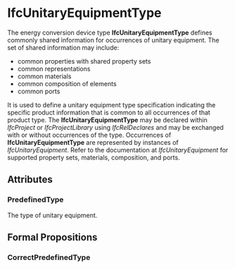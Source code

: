 # IfcUnitaryEquipmentType

The energy conversion device type **IfcUnitaryEquipmentType** defines commonly shared information for occurrences of unitary equipment. The set of shared information may include:

* common properties with shared property sets
* common representations
* common materials
* common composition of elements
* common ports
<!-- end of definition -->
It is used to define a unitary equipment type specification indicating the specific product information that is common to all occurrences of that product type. The **IfcUnitaryEquipmentType** may be declared within _IfcProject_ or _IfcProjectLibrary_ using _IfcRelDeclares_ and may be exchanged with or without occurrences of the type. Occurrences of **IfcUnitaryEquipmentType** are represented by instances of _IfcUnitaryEquipment_. Refer to the documentation at _IfcUnitaryEquipment_ for supported property sets, materials, composition, and ports.

## Attributes

### PredefinedType
The type of unitary equipment.

## Formal Propositions

### CorrectPredefinedType

